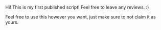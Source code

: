 Hi! This is my first published script! Feel free to leave any reviews. :)

Feel free to use this however you want, just make sure to not claim it as yours.
